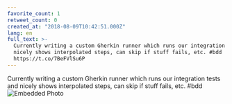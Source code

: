 ```yaml
---
favorite_count: 1
retweet_count: 0
created_at: "2018-08-09T10:42:51.000Z"
lang: en
full_text: >-
  Currently writing a custom Gherkin runner which runs our integration tests and
  nicely shows interpolated steps, can skip if stuff fails, etc. #bdd
  https://t.co/7BeFVlSu6P
---
```


Currently writing a custom Gherkin runner which runs our integration tests and
nicely shows interpolated steps, can skip if stuff fails, etc. #bdd
![Embedded Photo](https://twitter-media-coderbyheart.s3.eu-north-1.amazonaws.com/1027505479168221184-DkJt7fsXcAAQgNt.jpg)
